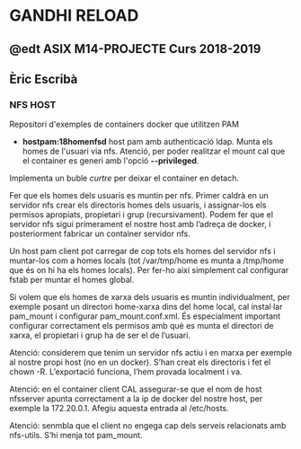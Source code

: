 # GANDHI RELOAD
## @edt ASIX M14-PROJECTE Curs 2018-2019
## Èric Escribà

### NFS HOST


Repositori d'exemples de containers docker que utilitzen PAM

 * **hostpam:18homenfsd** host pam amb authenticació ldap. Munta els homes de l'usuari via nfs.
Atenció, per poder realitzar el mount cal que el container es generi amb l'opció **--privileged**.

Implementa un buble *curtre* per deixar el container en detach.

Fer que els homes dels usuaris es muntin per nfs. Primer caldrà en un servidor nfs crear els directoris homes dels usuaris, i assignar-los els permisos apropiats, propietari i grup (recursivament). Podem fer que el servidor nfs sigui primerament el nostre host amb l’adreça de docker, i posteriorment fabricar un container servidor nfs.

Un host  pam client pot carregar de cop tots els homes del servidor nfs i muntar-los com a homes locals (tot /var/tmp/home es munta a /tmp/home que és on hi ha els homes locals). Per fer-ho així simplement cal configurar fstab per muntar el homes global.

Si volem que els homes de xarxa dels usuaris es muntin individualment, per exemple posant un directori home-xarxa dins del home local, cal instal·lar pam_mount i configurar pam_mount.conf.xml. 
És especialment important configurar correctament els permisos amb què es munta el directori de xarxa, el propietari i grup ha de ser el de l’usuari.

Atenció: considerem que tenim un servidor nfs actiu i en marxa per exemple al nostre propi host (no en un docker). S’han creat els directoris i fet el chown -R. L’exportació funciona, l’hem provada localment i va.

Atenció: en el container client CAL assegurar-se que el nom de host nfsserver apunta correctament a la ip de docker del nostre host, per exemple la 172.20.0.1. Afegiu aquesta entrada al /etc/hosts.

Atenció: senmbla que el client no engega cap dels serveis relacionats amb nfs-utils. S’hi menja tot pam_mount.



